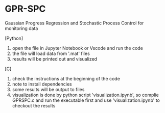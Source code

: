 # GPR-SPC
Gaussian Progress Regression and Stochastic Process Control for monitoring data 

[Python]

1. open the file in Jupyter Notebook or Vscode and run the code
2. the file will load data from '.mat' files
3. results will be printed out and visualized

[C]

1. check the instructions at the beginning of the code
2. note to install dependencies
3. some results will be output to files
4. visualization is done by python script 'visualization.ipynb', so complie GPRSPC.c and run the executable first and use 'visualization.ipynb' to checkout the results
